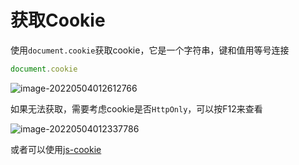 # 获取Cookie

使用`document.cookie`获取cookie，它是一个字符串，键和值用等号连接

```js
document.cookie
```

![image-20220504012612766](http://picgo.chanwe.top/202205040126820.png)

如果无法获取，需要考虑cookie是否`HttpOnly`，可以按F12来查看

![image-20220504012337786](http://picgo.chanwe.top/202205040123037.png)

或者可以使用[js-cookie](https://www.npmjs.com/package/js-cookie)










